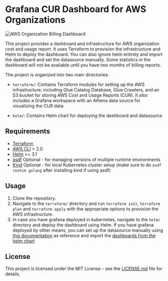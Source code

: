 # Grafana CUR Dashboard for AWS Organizations

![AWS Organization Billing Dashboard](https://i.ibb.co/mFXbhHs/aws-org-cur-dashboard.png)

This project provides a dashboard and infrastructure for AWS organization cost and usage report. It uses Terraform to provision the infrastructure and Helm to deploy the dashboard. You can also ignore helm entirely and import the dashboard and set the datasource manually. Some statistics in the dashboard will not be available until you have two months of billing reports.

The project is organized into two main directories:

- `terraform/`: Contains Terraform modules for setting up the AWS infrastructure, including Glue Catalog Database, Glue Crawlers, and an S3 bucket for storing AWS Cost and Usage Reports (CUR). It also includes a Grafana workspace with an Athena data source for visualizing the CUR data.

- `helm/`: Contains Helm chart for deploying the dashboard and datasource.

## Requirements

- [Terraform](https://www.terraform.io/downloads.html)
- [AWS CLI](https://aws.amazon.com/cli/) > 2.0
- [Helm](https://helm.sh/docs/intro/install/) >= 3.1
- [asdf](https://asdf-vm.com/#/core-manage-asdf) Optional - for managing versions of multiple runtime environments
- [Kind](https://kind.sigs.k8s.io/docs/user/quick-start/) Optional - for local Kubernetes cluster setup (make sure to do `asdf reshim golang` after installing kind if using asdf)

## Usage

1. Clone the repository.
2. Navigate to the `terraform/` directory and run `terraform init`, `terraform plan` and `terraform apply` with the appropriate options to provision the AWS infrastructure.
3. In case you have grafana deployed in kubernetes, navigate to the `helm/` directory and deploy the dashboard using Helm. If you have grafana deployed by other means, you can set up the datasource manually using [this documentation](https://grafana.com/grafana/plugins/grafana-athena-datasource/?tab=overview) as reference and import the [dashboards from the helm chart](helm/aws-org-cur-dashboard/dashboards/)

## License

This project is licensed under the MIT License - see the [LICENSE.md](LICENSE.md) file for details.

